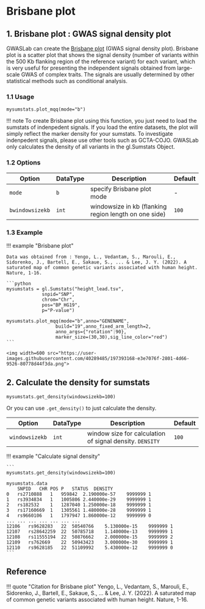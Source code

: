 #  Brisbane plot

##  1. Brisbane plot : GWAS signal density plot

GWASLab can create the [Brisbane plot](https://www.nature.com/articles/s41586-022-05275-y/figures/2) (GWAS signal density plot). Brisbane plot is a scatter plot that shows the signal density (number of variants within the 500 Kb flanking region of the reference variant) for each variant, which is very useful for presenting the independent signals obtained from large-scale GWAS of complex traits. The signals are usually determined by other statistical methods such as conditional analysis. 


### 1.1 Usage

```
mysumstats.plot_mqq(mode="b")
```

!!! note
    To create Brisbane plot using this function, you just need to load the sumstats of indenpedent signals. If you load the entire datasets, the plot will simply reflect the marker density for your sumstats. To investigate indenpedent signals, please use other tools such as GCTA-COJO. GWASLab only calculates the density of all variants in the gl.Sumstats Object.

### 1.2 Options

|Option|DataType|Description|Default|
|-|-|-|-|
|`mode`|`b`|specify Brisbane plot mode|-|
|`bwindowsizekb`|`int`|windowsize in kb (flanking region length on one side)|`100`|


### 1.3 Example
!!! example "Brisbane plot"
    
    Data was obtained from : Yengo, L., Vedantam, S., Marouli, E., Sidorenko, J., Bartell, E., Sakaue, S., ... & Lee, J. Y. (2022). A saturated map of common genetic variants associated with human height. Nature, 1-16.

    ```python
    mysumstats = gl.Sumstats("height_lead.tsv",
                 snpid="SNP",
                 chrom="Chr",
                 pos="BP_HG19",
                 p="P-value")
                 
    mysumstats.plot_mqq(mode="b",anno="GENENAME",
                      build="19",anno_fixed_arm_length=2,
                      anno_args={"rotation":90},
                      marker_size=(30,30),sig_line_color="red")
    ```
    
    <img width=600 src="https://user-images.githubusercontent.com/40289485/197393168-e3e7076f-2801-4d66-9526-80778d44f3da.png">


## 2. Calculate the density for sumstats

```
mysumstats.get_density(windowsizekb=100)
```

Or you can use `.get_density()` to just calculate the density.

|Option|DataType|Description|Default|
|-|-|-|-|
|`windowsizekb`|`int`|window size for calculation of signal density. `DENSITY` |`100`|


!!! example "Calculate signal density"

    ```
    mysumstats.get_density(windowsizekb=100)
    
    mysumstats.data
    	SNPID	CHR	POS	P	STATUS	DENSITY
    0	rs2710888	1	959842	2.190000e-57	9999999	1
    1	rs3934834	1	1005806	2.440000e-29	9999999	1
    2	rs182532	1	1287040	1.250000e-18	9999999	1
    3	rs17160669	1	1305561	1.480000e-28	9999999	1
    4	rs9660106	1	1797947	1.860000e-12	9999999	0
    ...	...	...	...	...	...	...
    12106	rs9628283	22	50540766	5.130000e-15	9999999	1
    12107	rs28642259	22	50785718	1.140000e-13	9999999	1
    12108	rs11555194	22	50876662	2.000000e-15	9999999	2
    12109	rs762669	22	50943423	3.000000e-30	9999999	1
    12110	rs9628185	22	51109992	5.430000e-12	9999999	0
    ```

## Reference
!!! quote "Citation for Brisbane plot"
    Yengo, L., Vedantam, S., Marouli, E., Sidorenko, J., Bartell, E., Sakaue, S., ... & Lee, J. Y. (2022). A saturated map of common genetic variants associated with human height. Nature, 1-16.